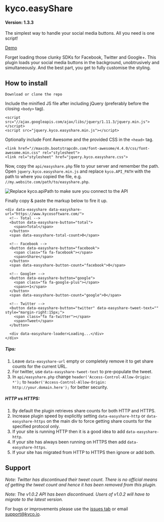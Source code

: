 kyco.easyShare
==============
#### Version: 1.3.3

The simplest way to handle your social media buttons. All you need is one script!

[Demo](https://kyco.github.io/jquery.kyco.easyshare/)

Forget loading those clunky SDKs for Facebook, Twitter and Google+. This plugin loads your social media buttons in the background, unobtrusively and simultaneously. And the best part, you get to fully customise the styling.


How to install
--------------

    Download or clone the repo

Include the minified JS file after including jQuery (preferably before the closing `<body>` tag).

    <script src="//ajax.googleapis.com/ajax/libs/jquery/1.11.3/jquery.min.js"></script>
    <script src="jquery.kyco.easyshare.min.js"></script>

Optionally include Font Awesome and the provided CSS in the `<head>` tag.

    <link href="//maxcdn.bootstrapcdn.com/font-awesome/4.4.0/css/font-awesome.min.css" rel="stylesheet">
    <link rel="stylesheet" href="jquery.kyco.easyshare.css">

Now, copy the `api/easyshare.php` file to your server and remember the path. Open `jquery.kyco.easyshare.min.js` and replace `kyco.API_PATH` with the path to where you copied the file, e.g. `//my.website.com/path/to/easyshare.php`.

![Replace kyco.apiPath to make sure you connect to the API](https://www.kycosoftware.com/uploads/easyshare/easyshare.png?v=2)

Finally copy & paste the markup below to fire it up.

```
<div data-easyshare data-easyshare-url="https://www.kycosoftware.com/">
  <!-- Total -->
  <button data-easyshare-button="total">
    <span>Total</span>
  </button>
  <span data-easyshare-total-count>0</span>

  <!-- Facebook -->
  <button data-easyshare-button="facebook">
    <span class="fa fa-facebook"></span>
    <span>Share</span>
  </button>
  <span data-easyshare-button-count="facebook">0</span>

  <!-- Google+ -->
  <button data-easyshare-button="google">
    <span class="fa fa-google-plus"></span>
    <span>+1</span>
  </button>
  <span data-easyshare-button-count="google">0</span>

  <!-- Twitter -->
  <button data-easyshare-button="twitter" data-easyshare-tweet-text="" style="margin-right:15px;">
    <span class="fa fa-twitter"></span>
    <span>Tweet</span>
  </button>

  <div data-easyshare-loader>Loading...</div>
</div>
```

##### Tips:
1. Leave `data-easyshare-url` empty or completely remove it to get share counts for the current URL.
2. For twitter, use `data-easyshare-tweet-text` to pre-populate the tweet.
3. In `api/easyshare.php` change `header('Access-Control-Allow-Origin: *');` to `header('Access-Control-Allow-Origin: http://your.domain.here');` for better security.

##### HTTP vs HTTPS:
1. By default the plugin retrieves share counts for both HTTP and HTTPS.
2. Increase plugin speed by explicitly setting `data-easyshare-http` or `data-easyshare-https` on the main div to force getting share counts for the specified protocol only.
3. If your site is running HTTP then it is a good idea to add `data-easyshare-http`.
4. If your site has always been running on HTTPS then add `data-easyshare-https`.
5. If your site has migrated from HTTP to HTTPS then ignore or add both.

Support
-------

_Note: Twitter has discontinued their tweet count. There is no official means of getting the tweet count and hence it has been removed from this plugin._

_Note: The v1.0.2 API has been discontinued. Users of v1.0.2 will have to migrate to the latest version._

For bugs or improvements please use the [issues tab](https://github.com/kyco/jquery.kyco.easyshare/issues) or email [support@kyco.io](mailto:support@kyco.io).
